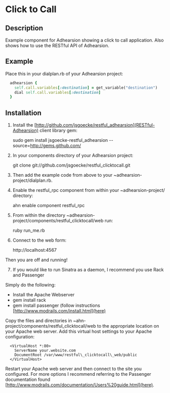 # Click to Call

## Description

Example component for Adhearsion showing a click to call application. Also shows how to use the RESTful API of Adhearsion.

## Example

Place this in your dialplan.rb of your Adhearsion project:

```ruby
  adhearsion {
    self.call.variables[:destination] = get_variable("destination")
    dial self.call.variables[:destination]
  }
```

## Installation

1. Install the [http://github.com/jsgoecke/restful_adhearsion](RESTful-Adhearsion) client library gem:

    sudo gem install jsgoecke-restful_adhearsion --source=http://gems.github.com/

2. In your components directory of your Adhearsion project:

    git clone git://github.com/jsgoecke/restful_clicktocall.git

3. Then add the example code from above to your ~adhearsion-project/dialplan.rb.

4. Enable the restful_rpc component from within your ~adhearsion-project/ directory:

    ahn enable component restful_rpc

5. From within the directory ~adhearsion-project/components/restful_clicktocall/web run:

    ruby run_me.rb

6. Connect to the web form:

    http://localhost:4567

Then you are off and running!

7. If you would like to run Sinatra as a daemon, I recommend you use Rack and Passenger

Simply do the following:

* Install the Apache Webserver
* gem install rack
* gem install passenger (follow instructions [http://www.modrails.com/install.html](here)

Copy the files and directories in ~ahn-project/components/restful_clicktocall/web to the appropriate location on your Apache web server. Add this virtual host settings to your Apache configuration:

```
  <VirtualHost *:80>
    ServerName your.website.com
    DocumentRoot /var/www/restful\_clicktocall\_web/public
  </VirtualHost>
```

Restart your Apache web server and then connect to the site you configured. For more options I recommend referring to the Passenger documentation found [http://www.modrails.com/documentation/Users%20guide.html](here).
